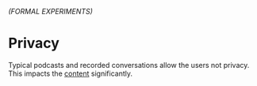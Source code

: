 *(FORMAL EXPERIMENTS)*

# Privacy

Typical podcasts and recorded conversations allow the users not privacy.  This impacts the [content](http://cnn.com) significantly.
